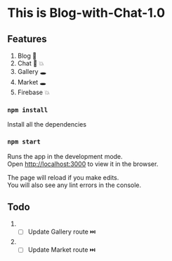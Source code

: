 # This is Blog-with-Chat-1.0

## Features

1. Blog :100:
2. Chat :100: :boom:
3. Gallery :hole:
4. Market :hole:
5. Firebase :boom:

### `npm install`

Install all the dependencies

### `npm start`

Runs the app in the development mode.\
Open [http://localhost:3000](http://localhost:3000) to view it in the browser.

The page will reload if you make edits.\
You will also see any lint errors in the console.

## Todo
1. - [ ] Update Gallery route :next_track_button:
2. - [ ] Update Market route :next_track_button: